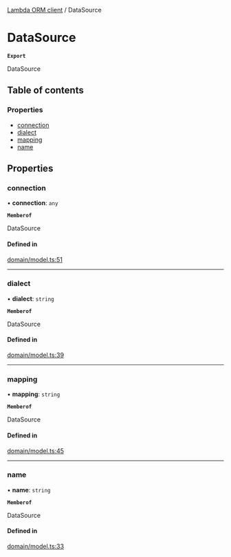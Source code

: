 [Lambda ORM client](../README.md) / DataSource

# DataSource

**`Export`**

DataSource

## Table of contents

### Properties

- [connection](DataSource.md#connection)
- [dialect](DataSource.md#dialect)
- [mapping](DataSource.md#mapping)
- [name](DataSource.md#name)

## Properties

### connection

• **connection**: `any`

**`Memberof`**

DataSource

#### Defined in

[domain/model.ts:51](https://github.com/FlavioLionelRita/lambdaorm-client-node/blob/accb0c4/src/lib/domain/model.ts#L51)

___

### dialect

• **dialect**: `string`

**`Memberof`**

DataSource

#### Defined in

[domain/model.ts:39](https://github.com/FlavioLionelRita/lambdaorm-client-node/blob/accb0c4/src/lib/domain/model.ts#L39)

___

### mapping

• **mapping**: `string`

**`Memberof`**

DataSource

#### Defined in

[domain/model.ts:45](https://github.com/FlavioLionelRita/lambdaorm-client-node/blob/accb0c4/src/lib/domain/model.ts#L45)

___

### name

• **name**: `string`

**`Memberof`**

DataSource

#### Defined in

[domain/model.ts:33](https://github.com/FlavioLionelRita/lambdaorm-client-node/blob/accb0c4/src/lib/domain/model.ts#L33)
